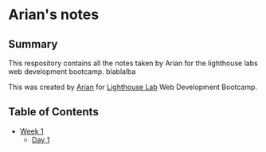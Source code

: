 # Arian's notes
## Summary
This respository contains all the notes taken by Arian for the lighthouse labs web development bootcamp. blablalba

This was created by [Arian](https://github.com/Ar355)
for [Lighthouse Lab](https://www.lighthouselabs.ca/) Web Development Bootcamp.

## Table of Contents
* [Week 1](/Week_1)
  * [Day 1](/Week_1/Day_1)